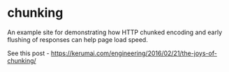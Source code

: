 # chunking

An example site for demonstrating how HTTP chunked encoding and early flushing of responses can help page load speed.

See this post - <https://kerumai.com/engineering/2016/02/21/the-joys-of-chunking/>

